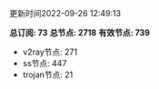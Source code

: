 更新时间2022-09-26 12:49:13

**总订阅: 73**
**总节点: 2718**
**有效节点: 739**
- v2ray节点: 271
- ss节点: 447
- trojan节点: 21
